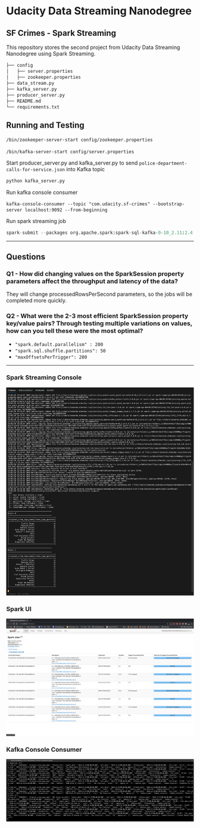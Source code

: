 # Udacity Data Streaming Nanodegree
## SF Crimes - Spark Streaming
This repository stores the second project from Udacity Data Streaming Nanodegree using Spark Streaming.

```
├── config
│   ├── server.properties
│   ├── zookeeper.properties
├── data_stream.py
├── kafka_server.py
├── producer_server.py
├── README.md
└── requirements.txt
```

## Running and Testing

    /bin/zookeeper-server-start config/zookeeper.properties

    /bin/kafka-server-start config/server.properties

Start producer_server.py and kafka_server.py to send `police-department-calls-for-service.json` into Kafka topic
```python
python kafka_server.py
```

Run kafka console consumer
```shell
kafka-console-consumer --topic "com.udacity.sf-crimes" --bootstrap-server localhost:9092 --from-beginning
```

Run spark streaming job
```python
spark-submit --packages org.apache.spark:spark-sql-kafka-0-10_2.11:2.4.7 data_stream.py
```

---
## Questions

### Q1 - How did changing values on the SparkSession property parameters affect the throughput and latency of the data?

They will change processedRowsPerSecond parameters, so the jobs will be completed more quickly.

### Q2 - What were the 2-3 most efficient SparkSession property key/value pairs? Through testing multiple variations on values, how can you tell these were the most optimal?

- `"spark.default.parallelism" : 200`
- `"spark.sql.shuffle.partitions": 50`
- `"maxOffsetsPerTrigger": 200`

---

### Spark Streaming Console
<img src='images/spark-streaming-console.png'/>


### Spark UI
<img src='images/spark-ui.png'/>


### Kafka Console Consumer
<img src='images/kafka-console-consumer.png'/>